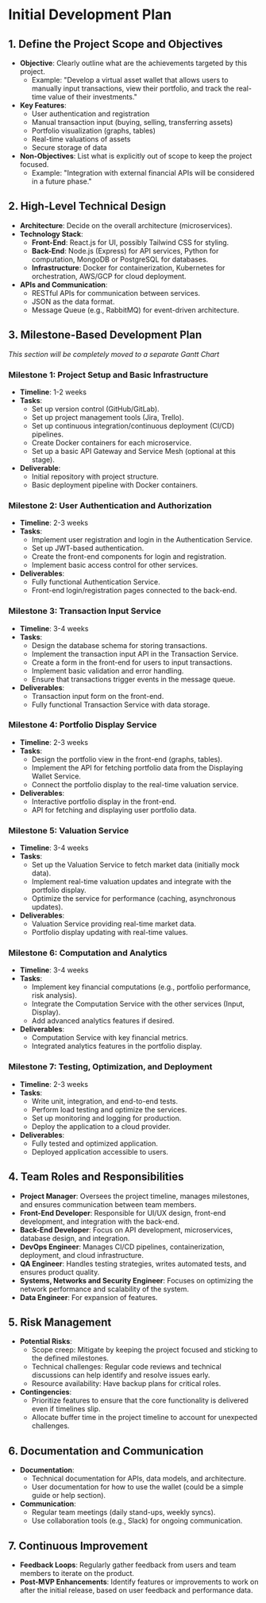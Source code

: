 # Initial Development Plan

## 1. Define the Project Scope and Objectives

- **Objective**: Clearly outline what are the achievements targeted by this project.
  - Example: "Develop a virtual asset wallet that allows users to manually input transactions, view their portfolio, and track the real-time value of their investments."
- **Key Features**:
  - User authentication and registration
  - Manual transaction input (buying, selling, transferring assets)
  - Portfolio visualization (graphs, tables)
  - Real-time valuations of assets
  - Secure storage of data
- **Non-Objectives**: List what is explicitly out of scope to keep the project focused.
  - Example: "Integration with external financial APIs will be considered in a future phase."

## 2. High-Level Technical Design

- **Architecture**: Decide on the overall architecture (microservices).
- **Technology Stack**:
  - **Front-End**: React.js for UI, possibly Tailwind CSS for styling.
  - **Back-End**: Node.js (Express) for API services, Python for computation, MongoDB or PostgreSQL for databases.
  - **Infrastructure**: Docker for containerization, Kubernetes for orchestration, AWS/GCP for cloud deployment.
- **APIs and Communication**:
  - RESTful APIs for communication between services.
  - JSON as the data format.
  - Message Queue (e.g., RabbitMQ) for event-driven architecture.

## 3. Milestone-Based Development Plan

*This section will be completely moved to a separate Gantt Chart*

### Milestone 1: Project Setup and Basic Infrastructure

- **Timeline**: 1-2 weeks
- **Tasks**:
  - Set up version control (GitHub/GitLab).
  - Set up project management tools (Jira, Trello).
  - Set up continuous integration/continuous deployment (CI/CD) pipelines.
  - Create Docker containers for each microservice.
  - Set up a basic API Gateway and Service Mesh (optional at this stage).
- **Deliverable**:
  - Initial repository with project structure.
  - Basic deployment pipeline with Docker containers.

### Milestone 2: User Authentication and Authorization

- **Timeline**: 2-3 weeks
- **Tasks**:
  - Implement user registration and login in the Authentication Service.
  - Set up JWT-based authentication.
  - Create the front-end components for login and registration.
  - Implement basic access control for other services.
- **Deliverables**:
  - Fully functional Authentication Service.
  - Front-end login/registration pages connected to the back-end.

### Milestone 3: Transaction Input Service

- **Timeline**: 3-4 weeks
- **Tasks**:
  - Design the database schema for storing transactions.
  - Implement the transaction input API in the Transaction Service.
  - Create a form in the front-end for users to input transactions.
  - Implement basic validation and error handling.
  - Ensure that transactions trigger events in the message queue.
- **Deliverables**:
  - Transaction input form on the front-end.
  - Fully functional Transaction Service with data storage.

### Milestone 4: Portfolio Display Service

- **Timeline**: 2-3 weeks
- **Tasks**:
  - Design the portfolio view in the front-end (graphs, tables).
  - Implement the API for fetching portfolio data from the Displaying Wallet Service.
  - Connect the portfolio display to the real-time valuation service.
- **Deliverables**:
  - Interactive portfolio display in the front-end.
  - API for fetching and displaying user portfolio data.

### Milestone 5: Valuation Service

- **Timeline**: 3-4 weeks
- **Tasks**:
  - Set up the Valuation Service to fetch market data (initially mock data).
  - Implement real-time valuation updates and integrate with the portfolio display.
  - Optimize the service for performance (caching, asynchronous updates).
- **Deliverables**:
  - Valuation Service providing real-time market data.
  - Portfolio display updating with real-time values.

### Milestone 6: Computation and Analytics

- **Timeline**: 3-4 weeks
- **Tasks**:
  - Implement key financial computations (e.g., portfolio performance, risk analysis).
  - Integrate the Computation Service with the other services (Input, Display).
  - Add advanced analytics features if desired.
- **Deliverables**:
  - Computation Service with key financial metrics.
  - Integrated analytics features in the portfolio display.

### Milestone 7: Testing, Optimization, and Deployment

- **Timeline**: 2-3 weeks
- **Tasks**:
  - Write unit, integration, and end-to-end tests.
  - Perform load testing and optimize the services.
  - Set up monitoring and logging for production.
  - Deploy the application to a cloud provider.
- **Deliverables**:
  - Fully tested and optimized application.
  - Deployed application accessible to users.

## 4. Team Roles and Responsibilities
- **Project Manager**: Oversees the project timeline, manages milestones, and ensures communication between team members.
- **Front-End Developer**: Responsible for UI/UX design, front-end development, and integration with the back-end.
- **Back-End Developer**: Focus on API development, microservices, database design, and integration.
- **DevOps Engineer**: Manages CI/CD pipelines, containerization, deployment, and cloud infrastructure.
- **QA Engineer**: Handles testing strategies, writes automated tests, and ensures product quality.
- **Systems, Networks and Security Engineer**: Focuses on optimizing the network performance and scalability of the system.
- **Data Engineer**: For expansion of features.

## 5. Risk Management

- **Potential Risks**:
  - Scope creep: Mitigate by keeping the project focused and sticking to the defined milestones.
  - Technical challenges: Regular code reviews and technical discussions can help identify and resolve issues early.
  - Resource availability: Have backup plans for critical roles.
- **Contingencies**:
  - Prioritize features to ensure that the core functionality is delivered even if timelines slip.
  - Allocate buffer time in the project timeline to account for unexpected challenges.

## 6. Documentation and Communication

- **Documentation**:
  - Technical documentation for APIs, data models, and architecture.
  - User documentation for how to use the wallet (could be a simple guide or help section).
- **Communication**:
  - Regular team meetings (daily stand-ups, weekly syncs).
  - Use collaboration tools (e.g., Slack) for ongoing communication.

## 7. Continuous Improvement

- **Feedback Loops**: Regularly gather feedback from users and team members to iterate on the product.
- **Post-MVP Enhancements**: Identify features or improvements to work on after the initial release, based on user feedback and performance data.
